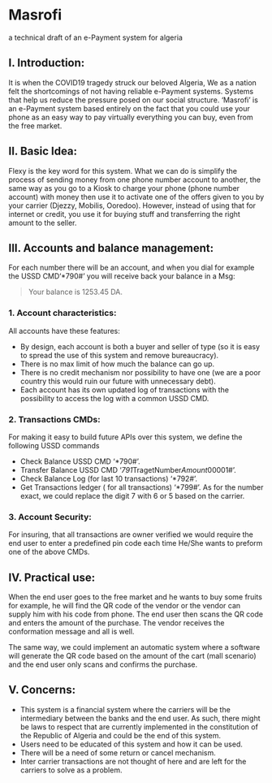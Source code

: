 # Masrofi
a technical draft of an e-Payment system for algeria

## I. Introduction:
It is when the COVID19 tragedy struck our beloved Algeria, We as a nation felt the shortcomings of not having reliable e-Payment systems. Systems that help us reduce the pressure posed on our social structure.
‘Masrofi’ is an e-Payment system based entirely on the fact that you could use your phone as an easy way to pay virtually everything you can buy, even from the free market.
## II.	Basic Idea:
Flexy is the key word for this system. What we can do is simplify the process of sending money from one phone number account to another, the same way as you go to a Kiosk to charge your phone (phone number account) with money then use it to activate one of the offers given to you by your carrier (Djezzy, Mobilis, Ooredoo). However, instead of using that for internet or credit, you use it for buying stuff and transferring the right amount to the seller.
## III. Accounts and balance management:
For each number there will be an account, and when you dial for example the USSD CMD‘*790#’ you will receive back your balance in a Msg:

> Your balance is 1253.45 DA.

   ### 1. Account characteristics:
All accounts have these features:

*	 By design, each account is both a buyer and seller of type (so it is easy to spread the use of this system and remove bureaucracy).
*	 There is no max limit of how much the balance can go up.
*	 There is no credit mechanism nor possibility to have one (we are a poor country this would ruin our future with unnecessary debt).
*	 Each account has its own updated log of transactions with the possibility to access the log with a common USSD CMD.

   ### 2. Transactions CMDs:
For making it easy to build future APIs over this system, we define the following USSD commands
*	 Check Balance USSD CMD ‘*790#’.
*	 Transfer Balance USSD CMD ‘*791*TragetNumber*Amount*00001#’.
*	 Check Balance Log (for last 10 transactions) ‘*792#’.
*	 Get Transactions ledger ( for all transactions) ‘*799#’.
As for the number exact, we could replace the digit 7 with 6 or 5 based on the carrier.

   ### 3. Account Security:
   
For insuring, that all transactions are owner verified we would require the end user to enter a predefined pin code each time He/She wants to preform one of the above CMDs.

## IV.	Practical use:
When the end user goes to the free market and he wants to buy some fruits for example, he will find the QR code of the vendor or the vendor can supply him with his code from phone. The end user then scans the QR code and enters the amount of the purchase. The vendor receives the conformation message and all is well.     
 
The same way, we could implement an automatic system where a software will generate the QR code based on the amount of the cart (mall scenario) and the end user only scans and confirms the purchase.
## V. Concerns:
   *	This system is a financial system where the carriers will be the intermediary between the banks and the end user. As such, there might be laws to respect that are currently implemented in the constitution of the Republic of Algeria and could be the end of this system. 
   *	Users need to be educated of this system and how it can be used.
   *	There will be a need of some return or cancel mechanism.
   *	Inter carrier transactions are not thought of here and are left for the carriers to solve as a problem.
